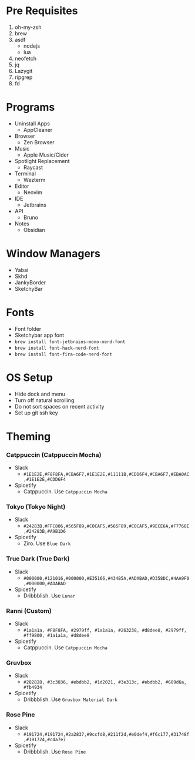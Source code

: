 # Pre Requisites

1. oh-my-zsh
2. brew
3. asdf
   - nodejs
   - lua
4. neofetch
5. jq
6. Lazygit
7. ripgrep
8. fd

# Programs

- Uninstall Apps
  - AppCleaner
- Browser
  - Zen Browser
- Music
  - Apple Music/Cider
- Spotlight Replacement
  - Raycast
- Terminal
  - Wezterm
- Editor
  - Neovim
- IDE
  - Jetbrains
- API
  - Bruno
- Notes
  - Obsidian

# Window Managers

- Yabai
- Skhd
- JankyBorder
- SketchyBar

# Fonts

- Font folder
- Sketchybar app font
- `brew install font-jetbrains-mono-nerd-font`
- `brew install font-hack-nerd-font`
- `brew install font-fira-code-nerd-font`

# OS Setup

- Hide dock and menu
- Turn off natural scrolling
- Do not sort spaces on recent activity
- Set up git ssh key

# Theming

### Catppuccin (Catppuccin Mocha)

- Slack
  - `#1E1E2E,#F8F8FA,#CBA6F7,#1E1E2E,#11111B,#CDD6F4,#CBA6F7,#EBA0AC,#1E1E2E,#CDD6F4`
- Spicetify
  - Catppuccin. Use `Catppuccin Mocha`

### Tokyo (Tokyo Night)

- Slack
  - `#24283B,#FFC806,#565F89,#C0CAF5,#565F89,#C0CAF5,#9ECE6A,#F7768E,#24283B,#A9B1D6`
- Spicetify
  - Ziro. Use `Blue Dark`

### True Dark (True Dark)

- Slack
  - `#000000,#121016,#000000,#E35166,#434B5A,#ADABAD,#D358DC,#4AA9F0,#000000,#ADABAD`
- Spicetify
  - Dribbblish. Use `Lunar`

### Ranni (Custom)

- Slack
  - `#1a1a1a, #F8F8FA, #2979ff, #1a1a1a, #263238, #d8dee8, #2979ff, #ff9800, #1a1a1a, #d8dee8`
- Spicetify
  - Catppuccin. Use `Catppuccin Mocha`

### Gruvbox

- Slack
  - `#282828, #3c3836, #ebdbb2, #1d2021, #3e313c, #ebdbb2, #689d6a, #fb4934`
- Spicetify
  - Dribbblish. Use `Gruvbox Material Dark`

### Rose Pine

- Slack
  - `#191724,#191724,#2a2837,#9ccfd8,#211f2d,#e0def4,#f6c177,#31748f,#191724,#c4a7e7`
- Spicetify
  - Dribbblish. Use `Rose Pine`
